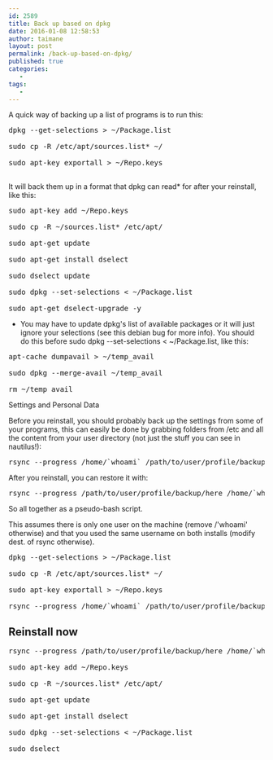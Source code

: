 ```yaml
---
id: 2589
title: Back up based on dpkg
date: 2016-01-08 12:58:53
author: taimane
layout: post
permalink: /back-up-based-on-dpkg/
published: true
categories:
   -
tags:
   -
---
```

A quick way of backing up a list of programs is to run this: 

<pre>dpkg --get-selections > ~/Package.list
sudo cp -R /etc/apt/sources.list* ~/
sudo apt-key exportall > ~/Repo.keys
</pre>
It will back them up in a format that dpkg can read* for after your reinstall, like this:

<pre>sudo apt-key add ~/Repo.keys
sudo cp -R ~/sources.list* /etc/apt/
sudo apt-get update
sudo apt-get install dselect
sudo dselect update
sudo dpkg --set-selections < ~/Package.list
sudo apt-get dselect-upgrade -y</pre>

* You may have to update dpkg's list of available packages or it will just ignore your selections (see this debian bug for more info). You should do this before sudo dpkg --set-selections < ~/Package.list, like this:

<pre>apt-cache dumpavail > ~/temp_avail
sudo dpkg --merge-avail ~/temp_avail
rm ~/temp_avail</pre>

Settings and Personal Data

Before you reinstall, you should probably back up the settings from some of your programs, this can easily be done by grabbing folders from /etc and all the content from your user directory (not just the stuff you can see in nautilus!):

<pre>rsync --progress /home/`whoami` /path/to/user/profile/backup/here</pre>

After you reinstall, you can restore it with:

<pre>rsync --progress /path/to/user/profile/backup/here /home/`whoami`</pre>

So all together as a pseudo-bash script.

This assumes there is only one user on the machine (remove /'whoami' otherwise) and that you used the same username on both installs (modify dest. of rsync otherwise).

<pre>dpkg --get-selections > ~/Package.list
sudo cp -R /etc/apt/sources.list* ~/
sudo apt-key exportall > ~/Repo.keys
rsync --progress /home/`whoami` /path/to/user/profile/backup/here</pre>

##  Reinstall now

<pre>rsync --progress /path/to/user/profile/backup/here /home/`whoami`
sudo apt-key add ~/Repo.keys
sudo cp -R ~/sources.list* /etc/apt/
sudo apt-get update
sudo apt-get install dselect
sudo dpkg --set-selections < ~/Package.list
sudo dselect</pre>
  

